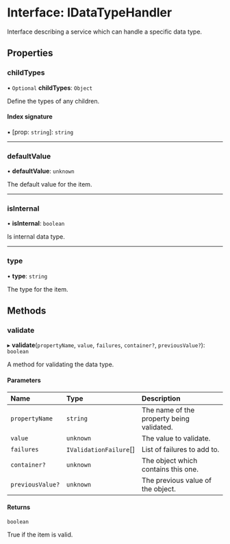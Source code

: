 # Interface: IDataTypeHandler

Interface describing a service which can handle a specific data type.

## Properties

### childTypes

• `Optional` **childTypes**: `Object`

Define the types of any children.

#### Index signature

▪ [prop: `string`]: `string`

---

### defaultValue

• **defaultValue**: `unknown`

The default value for the item.

---

### isInternal

• **isInternal**: `boolean`

Is internal data type.

---

### type

• **type**: `string`

The type for the item.

## Methods

### validate

▸ **validate**(`propertyName`, `value`, `failures`, `container?`, `previousValue?`): `boolean`

A method for validating the data type.

#### Parameters

| Name             | Type                   | Description                               |
| :--------------- | :--------------------- | :---------------------------------------- |
| `propertyName`   | `string`               | The name of the property being validated. |
| `value`          | `unknown`              | The value to validate.                    |
| `failures`       | `IValidationFailure`[] | List of failures to add to.               |
| `container?`     | `unknown`              | The object which contains this one.       |
| `previousValue?` | `unknown`              | The previous value of the object.         |

#### Returns

`boolean`

True if the item is valid.
